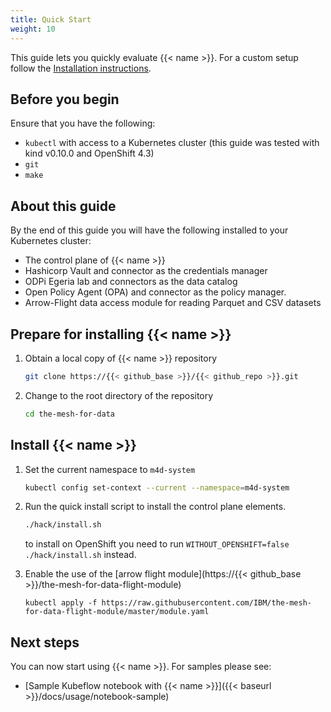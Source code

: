 ```yaml
---
title: Quick Start
weight: 10
---
```


This guide lets you quickly evaluate {{< name >}}. For a custom setup follow the [Installation instructions](../install).

## Before you begin
Ensure that you have the following:
- `kubectl` with access to a Kubernetes cluster (this guide was tested with kind v0.10.0 and OpenShift 4.3)
- `git`
- `make`

## About this guide
By the end of this guide you will have the following installed to your Kubernetes cluster:
- The control plane of {{< name >}}
- Hashicorp Vault and connector as the credentials manager 
- ODPi Egeria lab and connectors as the data catalog
- Open Policy Agent (OPA) and connector as the policy manager.
- Arrow-Flight data access module for reading Parquet and CSV datasets

## Prepare for installing {{< name >}}

1.  Obtain a local copy of {{< name >}} repository
    ```bash
    git clone https://{{< github_base >}}/{{< github_repo >}}.git
    ```
1.  Change to the root directory of the repository
    ```bash
    cd the-mesh-for-data
    ```

## Install {{< name >}}

1. Set the current namespace to `m4d-system`
    ```bash
    kubectl config set-context --current --namespace=m4d-system
    ```
1. Run the quick install script to install the control plane elements.

    ```bash
    ./hack/install.sh
    ```

    to install on OpenShift you need to run ```WITHOUT_OPENSHIFT=false ./hack/install.sh``` instead.

1. Enable the use of the [arrow flight module](https://{{< github_base >}}/the-mesh-for-data-flight-module)
    ```
    kubectl apply -f https://raw.githubusercontent.com/IBM/the-mesh-for-data-flight-module/master/module.yaml
    ```

## Next steps
You can now start using {{< name >}}. For samples please see:
- [Sample Kubeflow notebook with {{< name >}}]({{< baseurl >}}/docs/usage/notebook-sample)

